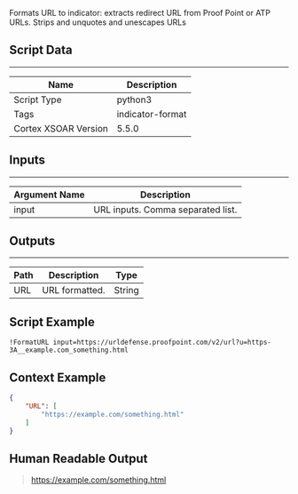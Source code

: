 Formats URL to indicator: extracts redirect URL from Proof Point or ATP URLs. Strips and unquotes and unescapes URLs

## Script Data
---

| **Name** | **Description** |
| --- | --- |
| Script Type | python3 |
| Tags | indicator-format |
| Cortex XSOAR Version | 5.5.0 |

## Inputs
---

| **Argument Name** | **Description** |
| --- | --- |
| input | URL inputs. Comma separated list. |

## Outputs
---

| **Path** | **Description** | **Type** |
| --- | --- | --- |
| URL | URL formatted. | String |


## Script Example
```!FormatURL input=https://urldefense.proofpoint.com/v2/url?u=https-3A__example.com_something.html```

## Context Example
```json
{
    "URL": [
        "https://example.com/something.html"
    ]
}
```

## Human Readable Output

>https://example.com/something.html
